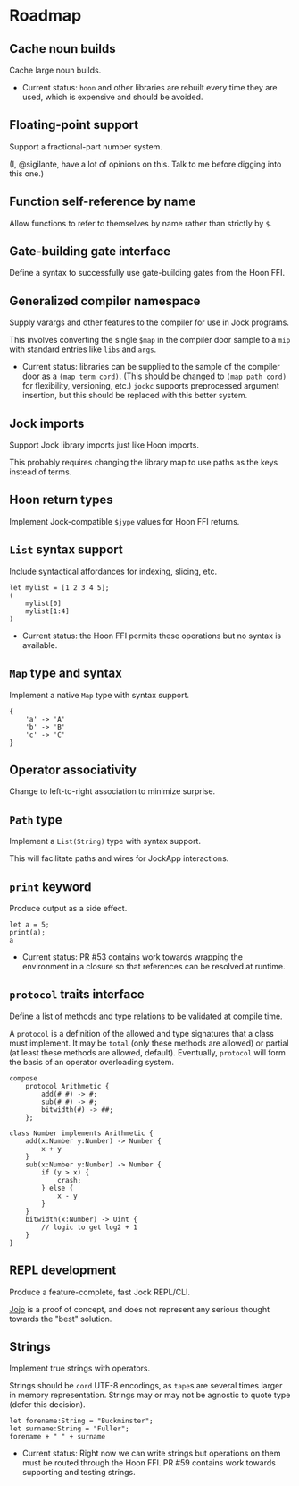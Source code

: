 # Roadmap

## Cache noun builds

Cache large noun builds.

- Current status:  `hoon` and other libraries are rebuilt every time they are used, which is expensive and should be avoided.

## Floating-point support

Support a fractional-part number system.

(I, @sigilante, have a lot of opinions on this.  Talk to me before digging into this one.)

## Function self-reference by name

Allow functions to refer to themselves by name rather than strictly by `$`.

## Gate-building gate interface

Define a syntax to successfully use gate-building gates from the Hoon FFI.

## Generalized compiler namespace

Supply varargs and other features to the compiler for use in Jock programs.

This involves converting the single `$map` in the compiler door sample to a `mip` with standard entries like `libs` and `args`.

- Current status:  libraries can be supplied to the sample of the compiler door as a `(map term cord)`.  (This should be changed to `(map path cord)` for flexibility, versioning, etc.)  `jockc` supports preprocessed argument insertion, but this should be replaced with this better system.

## Jock imports

Support Jock library imports just like Hoon imports.

This probably requires changing the library map to use paths as the keys instead of terms.

## Hoon return types

Implement Jock-compatible `$jype` values for Hoon FFI returns.

## `List` syntax support

Include syntactical affordances for indexing, slicing, etc.

```
let mylist = [1 2 3 4 5];
(
    mylist[0]
    mylist[1:4]
)
```

- Current status:  the Hoon FFI permits these operations but no syntax is available.

## `Map` type and syntax

Implement a native `Map` type with syntax support.

```
{
    'a' -> 'A'
    'b' -> 'B'
    'c' -> 'C'
}
```

## Operator associativity

Change to left-to-right association to minimize surprise.

## `Path` type

Implement a `List(String)` type with syntax support.

This will facilitate paths and wires for JockApp interactions.

## `print` keyword

Produce output as a side effect.

```
let a = 5;
print(a);
a
```

- Current status:  PR #53 contains work towards wrapping the environment in a closure so that references can be resolved at runtime.

## `protocol` traits interface

Define a list of methods and type relations to be validated at compile time.

A `protocol` is a definition of the allowed and type signatures that a class must implement.  It may be `total` (only these methods are allowed) or partial (at least these methods are allowed, default).  Eventually, `protocol` will form the basis of an operator overloading system.

```
compose
    protocol Arithmetic {
        add(# #) -> #;
        sub(# #) -> #;
        bitwidth(#) -> ##;
    };

class Number implements Arithmetic {
    add(x:Number y:Number) -> Number {
        x + y
    }
    sub(x:Number y:Number) -> Number {
        if (y > x) {
            crash;
        } else {
            x - y
        }
    }
    bitwidth(x:Number) -> Uint {
        // logic to get log2 + 1
    }
}
```

## REPL development

Produce a feature-complete, fast Jock REPL/CLI.

[Jojo](https://github.com/sigilante/jojo) is a proof of concept, and does not represent any serious thought towards the "best" solution.

## Strings

Implement true strings with operators.

Strings should be `cord` UTF-8 encodings, as `tape`s are several times larger in memory representation.  Strings may or may not be agnostic to quote type (defer this decision).

```
let forename:String = "Buckminster";
let surname:String = "Fuller";
forename + " " + surname
```

- Current status:  Right now we can write strings but operations on them must be routed through the Hoon FFI.  PR #59 contains work towards supporting and testing strings.
